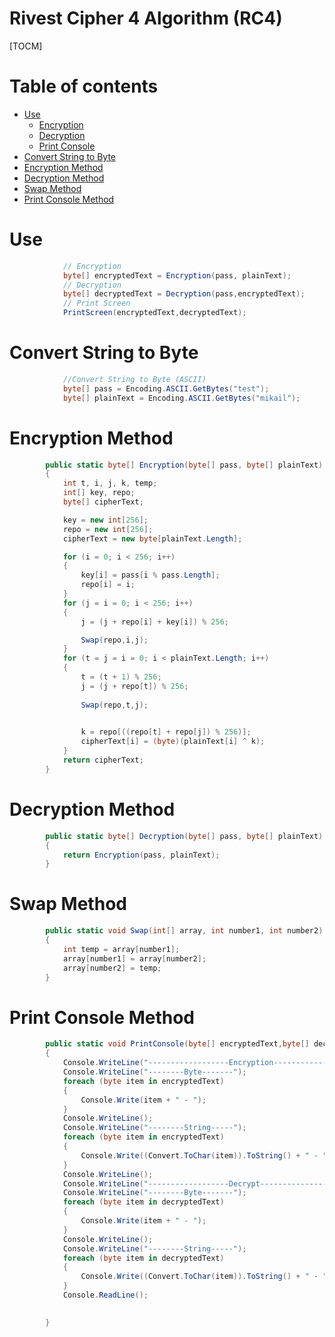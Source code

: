 # Rivest Cipher 4 Algorithm (RC4)



[TOCM]


Table of contents
=================

<!--ts-->
   * [Use](#gh-md-toc)
      * [Encryption](#gh-md-toc)
      * [Decryption](#gh-md-toc)
      * [Print Console](#gh-md-toc)
   * [Convert String to Byte](#table-of-contents)
   * [Encryption Method](#installation)
   * [Decryption Method](#installation)
   * [Swap Method](#installation)
   * [Print Console Method](#installation)
<!--te-->


Use
============
```csharp
            // Encryption
            byte[] encryptedText = Encryption(pass, plainText);
            // Decryption
            byte[] decryptedText = Decryption(pass,encryptedText);
            // Print Screen
            PrintScreen(encryptedText,decryptedText);

```
Convert String to Byte
============
```csharp
            //Convert String to Byte (ASCII)
            byte[] pass = Encoding.ASCII.GetBytes("test");
            byte[] plainText = Encoding.ASCII.GetBytes("mikail");
```
Encryption Method
============
```csharp
        public static byte[] Encryption(byte[] pass, byte[] plainText)
        {
            int t, i, j, k, temp;
            int[] key, repo;
            byte[] cipherText;

            key = new int[256];
            repo = new int[256];
            cipherText = new byte[plainText.Length];

            for (i = 0; i < 256; i++)
            {
                key[i] = pass[i % pass.Length];
                repo[i] = i;
            }
            for (j = i = 0; i < 256; i++)
            {
                j = (j + repo[i] + key[i]) % 256;

                Swap(repo,i,j);
            }
            for (t = j = i = 0; i < plainText.Length; i++)
            {
                t = (t + 1) % 256;
                j = (j + repo[t]) % 256;
                
                Swap(repo,t,j);
                

                k = repo[((repo[t] + repo[j]) % 256)];
                cipherText[i] = (byte)(plainText[i] ^ k);
            }
            return cipherText;
        }
```
Decryption Method
============
```csharp
        public static byte[] Decryption(byte[] pass, byte[] plainText)
        {
            return Encryption(pass, plainText);
        }
```
Swap Method
============
```csharp
        public static void Swap(int[] array, int number1, int number2)
        {
            int temp = array[number1];
            array[number1] = array[number2];
            array[number2] = temp;
        }
```
Print Console Method
============
```csharp
        public static void PrintConsole(byte[] encryptedText,byte[] decryptedText)
        {
            Console.WriteLine("------------------Encryption------------------");
            Console.WriteLine("--------Byte-------");
            foreach (byte item in encryptedText)
            {
                Console.Write(item + " - ");
            }
            Console.WriteLine();
            Console.WriteLine("--------String-----");
            foreach (byte item in encryptedText)
            {
                Console.Write((Convert.ToChar(item)).ToString() + " - ");
            }
            Console.WriteLine();
            Console.WriteLine("------------------Decrypt------------------");
            Console.WriteLine("--------Byte-------");
            foreach (byte item in decryptedText)
            {
                Console.Write(item + " - ");
            }
            Console.WriteLine();
            Console.WriteLine("--------String-----");
            foreach (byte item in decryptedText)
            {
                Console.Write((Convert.ToChar(item)).ToString() + " - ");
            }
            Console.ReadLine();

            
        }
```
